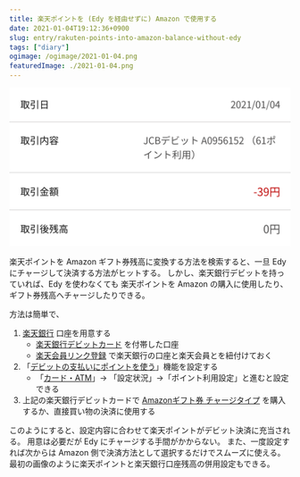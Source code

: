 ```yaml
---
title: 楽天ポイントを (Edy を経由せずに) Amazon で使用する
date: 2021-01-04T19:12:36+0900
slug: entry/rakuten-points-into-amazon-balance-without-edy
tags: ["diary"]
ogimage: /ogimage/2021-01-04.png
featuredImage: ./2021-01-04.png
---
```


![](./2021-01-04.png)

楽天ポイントを Amazon ギフト券残高に変換する方法を検索すると、一旦
Edy にチャージして決済する方法がヒットする。
しかし、楽天銀行デビットを持っていれば、Edy を使わなくても
楽天ポイントを Amazon の購入に使用したり、ギフト券残高へチャージしたりできる。

方法は簡単で、

1. [楽天銀行] 口座を用意する
    - [楽天銀行デビットカード] を付帯した口座
    - [楽天会員リンク登録] で楽天銀行の口座と楽天会員とを紐付けておく
1. 「[デビットの支払いにポイントを使う]」機能を設定する
    - 「[カード・ATM]」→ 「設定状況」→「ポイント利用設定」と進むと設定できる
1. 上記の楽天銀行デビットカードで [Amazonギフト券 チャージタイプ] を購入するか、直接買い物の決済に使用する

このようにすると、設定内容に合わせて楽天ポイントがデビット決済に充当される。
用意は必要だが Edy にチャージする手間がかからない。
また、一度設定すれば次からは Amazon 側で決済方法として選択するだけでスムーズに使える。
最初の画像のように楽天ポイントと楽天銀行口座残高の併用設定もできる。

[デビットの支払いにポイントを使う]: https://www.rakuten-bank.co.jp/debit-card/feature/point-use/
[楽天銀行]: https://www.rakuten-bank.co.jp/
[楽天銀行デビットカード]: https://www.rakuten-bank.co.jp/debit-card/
[楽天会員リンク登録]: https://www.rakuten-bank.co.jp/link/
[カード・ATM]: https://www.rakuten-bank.co.jp/d-login/?ServiceID=s011
[Amazonギフト券 チャージタイプ]: https://www.amazon.co.jp/gp/product/B08G1PWN9X/
